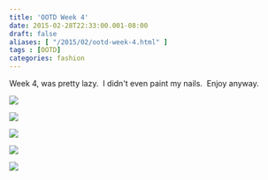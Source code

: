 ```yaml
---
title: 'OOTD Week 4'
date: 2015-02-28T22:33:00.001-08:00
draft: false
aliases: [ "/2015/02/ootd-week-4.html" ]
tags : [OOTD]
categories: fashion
---
```


  

Week 4, was pretty lazy.  I didn't even paint my nails.  Enjoy anyway.  

  

  

[![](https://1.bp.blogspot.com/-ueeewxyFWZE/VPKyRU9N66I/AAAAAAAAAfg/oVoYw2r_5R0/s1600/blogger-image-657434786%2B(2).jpg)](http://1.bp.blogspot.com/-ueeewxyFWZE/VPKyRU9N66I/AAAAAAAAAfg/oVoYw2r_5R0/s1600/blogger-image-657434786%2B(2).jpg)

  

  

  

[![](https://3.bp.blogspot.com/-DA702oBLMiE/VPKxCJxRepI/AAAAAAAAAe8/SeaxrGnSWIQ/s1600/P1030928%2B(2).JPG)](http://3.bp.blogspot.com/-DA702oBLMiE/VPKxCJxRepI/AAAAAAAAAe8/SeaxrGnSWIQ/s1600/P1030928%2B(2).JPG)

[![](https://4.bp.blogspot.com/-1kZYkbxUOE8/VPKxekMrb9I/AAAAAAAAAfY/7df2BYxr57w/s1600/P1030927%2B(2).JPG)](http://4.bp.blogspot.com/-1kZYkbxUOE8/VPKxekMrb9I/AAAAAAAAAfY/7df2BYxr57w/s1600/P1030927%2B(2).JPG)

  

[![](https://4.bp.blogspot.com/-TxVt3RJzbHU/VPKxMDPsozI/AAAAAAAAAfI/Aesf_8DzeQg/s1600/P1030924%2B(2).JPG)](http://4.bp.blogspot.com/-TxVt3RJzbHU/VPKxMDPsozI/AAAAAAAAAfI/Aesf_8DzeQg/s1600/P1030924%2B(2).JPG)

  

[![](https://4.bp.blogspot.com/-JK_TfI0ZBcA/VPKxM9HkYDI/AAAAAAAAAfQ/tZXovu0kqGA/s1600/P1030926%2B(2).JPG)](http://4.bp.blogspot.com/-JK_TfI0ZBcA/VPKxM9HkYDI/AAAAAAAAAfQ/tZXovu0kqGA/s1600/P1030926%2B(2).JPG)